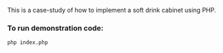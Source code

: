 This is a case-study of how to implement a soft drink cabinet using PHP.

### To run demonstration code:
`php index.php`